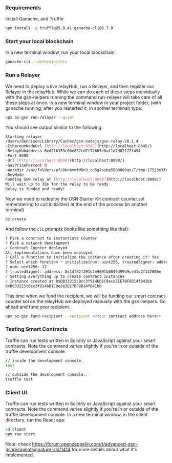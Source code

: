 ### Requirements

Install Ganache, and Truffle

```bash
npm install -g truffle@5.0.41 ganache-cli@6.7.0
```

### Start your local blockchain

In a new terminal window, run your local blockchain:

```bash
ganache-cli --deterministic
```

### Run a Relayer

We need to deploy a live relayHub, run a Relayer, and then register our Relayer in the relayHub. While we can do each of these steps individually with the gsn-helpers running the command run-relayer will take care of all these steps at once. In a new terminal window in your project folder, (with ganache running, after you restarted it, in another terminal) type:

```bash
npx oz-gsn run-relayer --quiet
```

You should see output similar to the following:

```bash
Starting relayer
/Users/dennison/Library/Caches/gsn-nodejs/gsn-relay-v0.1.4
-EthereumNodeUrl [http://localhost:8545](http://localhost:8545/)
-RelayHubAddress 0xd216153c06e857cd7f72665e0af1d7d82172f494
-Port 8090
-Url [http://localhost:8090](http://localhost:8090/)
-GasPricePercent 0
-Workdir /var/folders/pf/8knbxmfd6n3_cn5glssbp5580000gn/T/tmp-17513m3fru4uoIQW8
-DevMode
Funding GSN relay at [http://localhost:8090](http://localhost:8090/)
Will wait up to 30s for the relay to be ready
Relay is funded and ready!
```

Now we need to redeploy the GSN Starter Kit contract counter.sol remembering to call initialize() at the end of the process (in another terminal)

```bash
oz create
```

And follow the `cli` prompts (looks like something like that):

```bash
? Pick a contract to instantiate Counter
? Pick a network development
✓ Contract Counter deployed
All implementations have been deployed
? Call a function to initialize the instance after creating it? Yes
? Select which function * initialize(num: uint256, trustedSigner: address)
? num: uint256: 12
? trustedSigner: address: 0x1df62f291b2e969fb0849d99d9ce41e2f137006e
✓ Setting everything up to create contract instances
✓ Instance created at 0xD833215cBcc3f914bD1C9ece3EE7BF8B14f841bb
0xD833215cBcc3f914bD1C9ece3EE7BF8B14f841bb
```

This time when we fund the recipient, we will be funding our smart contract counter.sol on the relayHub we deployed manually with the gsn-helpers. Go ahead and fund your recipient.

```bash
npx oz-gsn fund-recipient --recipient <<Your contract address here>>
```

### Testing Smart Contracts

Truffle can run tests written in Solidity or JavaScript against your smart contracts. Note the command varies slightly if you're in or outside of the truffle development console.

```bash
// inside the development console.
test

// outside the development console..
truffle test
```

### Client UI

Truffle can run tests written in Solidity or JavaScript against your smart contracts. Note the command varies slightly if you're in or outside of the truffle development console. In a new terminal window, in the client directory, run the React app:

```bash
cd client
npm run start
```

Note: check https://forum.openzeppelin.com/t/advanced-gsn-gsnrecipientsignature-sol/1414 for more details about what it's implemented.